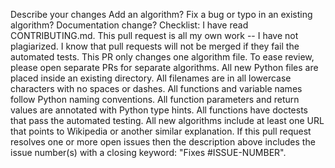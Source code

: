Describe your changes
 Add an algorithm?
 Fix a bug or typo in an existing algorithm?
 Documentation change?
Checklist:
 I have read CONTRIBUTING.md.
 This pull request is all my own work -- I have not plagiarized.
 I know that pull requests will not be merged if they fail the automated tests.
 This PR only changes one algorithm file. To ease review, please open separate PRs for separate algorithms.
 All new Python files are placed inside an existing directory.
 All filenames are in all lowercase characters with no spaces or dashes.
 All functions and variable names follow Python naming conventions.
 All function parameters and return values are annotated with Python type hints.
 All functions have doctests that pass the automated testing.
 All new algorithms include at least one URL that points to Wikipedia or another similar explanation.
 If this pull request resolves one or more open issues then the description above includes the issue number(s) with a closing keyword: "Fixes #ISSUE-NUMBER".
